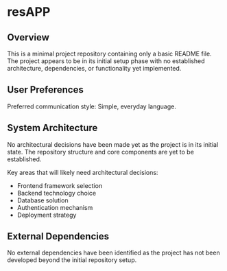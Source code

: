 # resAPP

## Overview
This is a minimal project repository containing only a basic README file. The project appears to be in its initial setup phase with no established architecture, dependencies, or functionality yet implemented.

## User Preferences
Preferred communication style: Simple, everyday language.

## System Architecture
No architectural decisions have been made yet as the project is in its initial state. The repository structure and core components are yet to be established.

Key areas that will likely need architectural decisions:
- Frontend framework selection
- Backend technology choice
- Database solution
- Authentication mechanism
- Deployment strategy

## External Dependencies
No external dependencies have been identified as the project has not been developed beyond the initial repository setup.